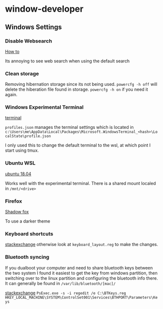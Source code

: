 # window-developer


## Windows Settings

### Disable Websearch
[How to](https://pureinfotech.com/disable-web-search-windows-10-version-1803/)

Its annoying to see web search when using the default search

### Clean storage
Removing hibernation storage since its not being used. `powercfg -h off` will delete the hiberation file found in storage. `powercfg -h on` if you need it again. 

### Windows Experimental Terminal
[terminal](https://github.com/microsoft/terminal)

`profiles.json` manages the terminal settings which is located in `c:\Users\me\AppData\Local\Packages\Microsoft.WindowsTerminal_<hash>\LocalState\profile.json`

I only used this to change the default terminal to the wsl, at which point I start using tmux. 

### Ubuntu WSL
[ubuntu 18.04](https://www.microsoft.com/en-us/p/ubuntu-1804-lts/9n9tngvndl3q?activetab=pivot:overviewtab)

Works well with the experimental terminal. There is a shared mount localed in `/mnt/<drive>`

### Firefox
[Shadow fox](https://github.com/overdodactyl/ShadowFox)

To use a darker theme

### Keyboard shortcuts
[stackexchange](https://superuser.com/a/1202601)
otherwise look at `keyboard_layout.reg` to make the changes.

### Bluetooth syncing
If you dualboot your computer and need to share bluetooth keys between the two system I found it easiest to get the key from windows partition, then switching over to the linux partition and configuring the bluetooth info there. It can generally be found in `/var/lib/bluetooth/[mac]/` 


[stackexchange](https://unix.stackexchange.com/a/255510)
`PsExec.exe -s -i regedit /e C:\BTKeys.reg HKEY_LOCAL_MACHINE\SYSTEM\ControlSet001\Services\BTHPORT\Parameters\Keys`
